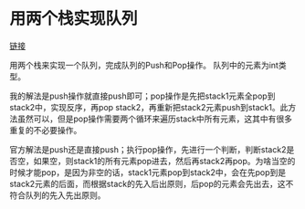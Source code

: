 # 用两个栈实现队列

[链接](https://www.nowcoder.com/practice/54275ddae22f475981afa2244dd448c6?tpId=13&tqId=11158&rp=1&ru=/ta/coding-interviews&qru=/ta/coding-interviews/question-ranking)

用两个栈来实现一个队列，完成队列的Push和Pop操作。 队列中的元素为int类型。



我的解法是push操作就直接push即可；pop操作是先把stack1元素全pop到stack2中，实现反序，再pop stack2，再重新把stack2元素push到stack1。此方法虽然可以，但是pop操作需要两个循环来遍历stack中所有元素，这其中有很多重复的不必要操作。



官方解法是push还是直接push；执行pop操作，先进行一个判断，判断stack2是否空，如果空，则stack1的所有元素pop进去，然后再stack2再pop。为啥当空的时候才能pop，是因为非空的话，stack1元素pop到stack2中，会在先pop到是stack2元素的后面，而根据stack的先入后出原则，后pop的元素会先出去，这不符合队列的先入先出原则。